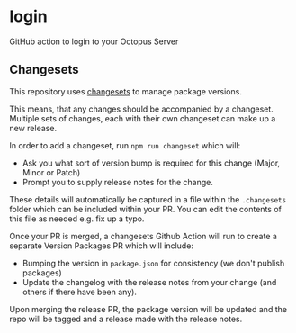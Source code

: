 # login

GitHub action to login to your Octopus Server

## Changesets

This repository uses [changesets](https://github.com/changesets/changesets) to manage package versions.

This means, that any changes should be accompanied by a changeset. Multiple sets of changes, each with their own changeset can make up a new release.

In order to add a changeset, run `npm run changeset` which will:

-   Ask you what sort of version bump is required for this change (Major, Minor or Patch)
-   Prompt you to supply release notes for the change.

These details will automatically be captured in a file within the `.changesets` folder which can be included within your PR. You can edit the contents of this file as needed e.g. fix up a typo.

Once your PR is merged, a changesets Github Action will run to create a separate Version Packages PR which will include:

-   Bumping the version in `package.json` for consistency (we don't publish packages)
-   Update the changelog with the release notes from your change (and others if there have been any).

Upon merging the release PR, the package version will be updated and the repo will be tagged and a release made with the release notes.
